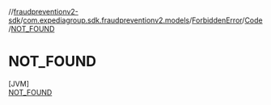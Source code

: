 //[fraudpreventionv2-sdk](../../../../../index.md)/[com.expediagroup.sdk.fraudpreventionv2.models](../../../index.md)/[ForbiddenError](../../index.md)/[Code](../index.md)/[NOT_FOUND](index.md)

# NOT_FOUND

[JVM]\
[NOT_FOUND](index.md)
